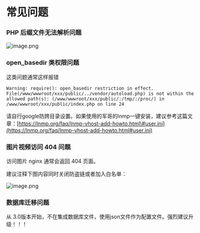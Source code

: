 # 常见问题

### PHP 后缀文件无法解析问题

![image.png](https://i.loli.net/2018/10/27/5bd472feb50a6.png)

### open\_basedir 类权限问题

这类问题通常这样报错

```text
Warning: require(): open_basedir restriction in effect. File(/www/wwwroot/xxx/public/../vendor/autoload.php) is not within the allowed path(s): (/www/wwwroot/xxx/public/:/tmp/:/proc/) in /www/wwwroot/xxx/public/index.php on line 24
```

请自行google防跨目录设置。如果使用的军哥的lnmp一键安装，建议参考这篇文章：[https://lnmp.org/faq/lnmp-vhost-add-howto.html\#user.ini](https://lnmp.org/faq/lnmp-vhost-add-howto.html#user.ini)

### 图片视频访问 404 问题

访问图片 nginx 通常会返回 404 页面。

建议注释下图内容同时关闭防盗链或者加入白名单：

![image.png](https://i.loli.net/2018/10/27/5bd472fe4d310.png)

### 数据库迁移问题

从 3.0版本开始，不在集成数据库文件，使用json文件作为配置文件。强烈建议升级！！！

